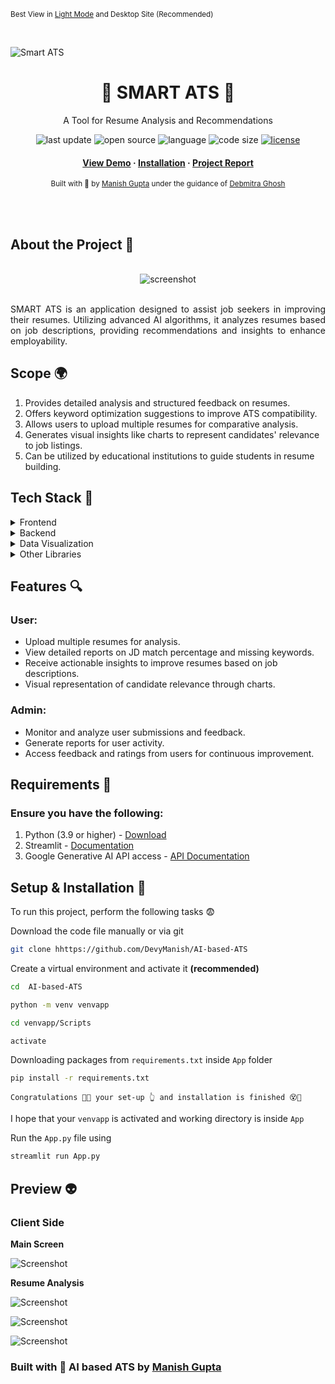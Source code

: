 <p><small>Best View in <a href="https://github.com/settings/appearance">Light Mode</a> and Desktop Site (Recommended)</small></p><br/>

![Smart ATS](https://github.com/DevyManish/AI-based-ATS/blob/main/screenshots/banner.png?raw=true)

<div align="center">
  <h1>🎯 SMART ATS 🎯</h1>
  <p>A Tool for Resume Analysis and Recommendations</p>
  <!-- Badges -->
  <p>
    <img src="https://img.shields.io/github/last-commit/DevyManish/AI-based-ATS" alt="last update" />
    <img src="https://badges.frapsoft.com/os/v2/open-source.svg?v=103" alt="open source" />
    <img src="https://img.shields.io/github/languages/top/DevyManish/AI-based-ATS?color=red" alt="language" />
    <img src="https://img.shields.io/github/languages/code-size/DevyManish/AI-based-ATS?color=informational" alt="code size" />
    <a href="https://github.com/DevyManish/AI-based-ATS/blob/main/LICENSE">
      <img src="https://img.shields.io/github/license/DevyManish/AI-based-ATS.svg?color=yellow" alt="license" />
    </a>
  </p>
  
  <!-- Links -->
  <h4>
    <a href="#preview-">View Demo</a>
    <span> · </span>
    <a href="#setup--installation-">Installation</a>
    <span> · </span>
    <a href="mailto:your-email@example.com?subject=Request%20for%20Project%20Report%20of%20SMART%20ATS&body=Here%20are%20my%20details:%0D%0A%0D%0AFull%20Name:%20%0D%0A%0D%0AGitHub%20Profile:%20%0D%0A%0D%0AOrganization%2FCollege%20Name:%20%0D%0A%0D%0A%0D%0AIf%20the%20above%20information%20satisfies%20your%20identity%2C%20you%20will%20get%20the%20report%20to%20your%20email.">Project Report</a>
  </h4>
  <p>
    <small align="justify">
      Built with 🤍 by 
      <a href="https://www.manishguptaa.me/">Manish Gupta</a> under the guidance of 
      <a href="https://www.linkedin.com/in/manishguptafr/">Debmitra Ghosh</a>
     </small>
  </p>
</div><br/><br/>

## About the Project 📄
<div align="center">
    <br/><img src="https://github.com/DevyManish/AI-based-ATS/blob/main/screenshots/home.png?raw=true" alt="screenshot" /><br/><br/>
    <p align="justify"> 
      SMART ATS is an application designed to assist job seekers in improving their resumes. Utilizing advanced AI algorithms, it analyzes resumes based on job descriptions, providing recommendations and insights to enhance employability.
    </p>
</div>

## Scope 🌍
1. Provides detailed analysis and structured feedback on resumes.
2. Offers keyword optimization suggestions to improve ATS compatibility.
3. Allows users to upload multiple resumes for comparative analysis.
4. Generates visual insights like charts to represent candidates' relevance to job listings.
5. Can be utilized by educational institutions to guide students in resume building.

## Tech Stack 🍃
<details>
  <summary>Frontend</summary>
  <ul>
    <li><a href="https://streamlit.io/">Streamlit</a></li>
    <li><a href="https://developer.mozilla.org/en-US/docs/Learn/HTML">HTML</a></li>
    <li><a href="https://developer.mozilla.org/en-US/docs/Web/CSS">CSS</a></li>
    <li><a href="https://developer.mozilla.org/en-US/docs/Learn/JavaScript">JavaScript</a></li>
  </ul>
</details>

<details>
  <summary>Backend</summary>
  <ul>
    <li><a href="https://www.python.org/">Python</a></li>
    <li><a href="https://github.com/google/generative-ai">Google Generative AI API</a></li>
  </ul>
</details>

<details>
<summary>Data Visualization</summary>
  <ul>
    <li><a href="https://plotly.com/">Plotly</a></li>
  </ul>
</details>

<details>
<summary>Other Libraries</summary>
  <ul>
    <li><a href="https://pandas.pydata.org/">pandas</a></li>
    <li><a href="https://pypi.org/project/PyPDF2/">PyPDF2</a></li>
    <li><a href="https://pypi.org/project/python-dotenv/">python-dotenv</a></li>
    <li><a href="https://github.com/google/generative-ai">google-generativeai</a></li>
  </ul>
</details>

## Features 🔍
### User:
- Upload multiple resumes for analysis.
- View detailed reports on JD match percentage and missing keywords.
- Receive actionable insights to improve resumes based on job descriptions.
- Visual representation of candidate relevance through charts.

### Admin:
- Monitor and analyze user submissions and feedback.
- Generate reports for user activity.
- Access feedback and ratings from users for continuous improvement.

## Requirements 🚀
### Ensure you have the following:
1) Python (3.9 or higher) - [Download](https://www.python.org/downloads/)
2) Streamlit - [Documentation](https://docs.streamlit.io/library/getting-started/install)
3) Google Generative AI API access - [API Documentation](https://developers.google.com/generative-ai)

## Setup & Installation 👀

To run this project, perform the following tasks 😨

Download the code file manually or via git
```bash
git clone hhttps://github.com/DevyManish/AI-based-ATS
```

Create a virtual environment and activate it **(recommended)**

```bash
cd  AI-based-ATS

python -m venv venvapp

cd venvapp/Scripts

activate
```

Downloading packages from ```requirements.txt``` inside ``App`` folder
```bash
pip install -r requirements.txt
```


``Congratulations 🥳😱 your set-up 👆 and installation is finished 😵🤯``

I hope that your ``venvapp`` is activated and working directory is inside ``App``

Run the ```App.py``` file using
```bash
streamlit run App.py
```

## Preview 👽

### Client Side

**Main Screen**

![Screenshot](https://github.com/DevyManish/AI-based-ATS/blob/main/screenshots/home.png?raw=true)

**Resume Analysis**

![Screenshot](https://github.com/DevyManish/AI-based-ATS/blob/main/screenshots/user-input.png?raw=true)

![Screenshot](https://github.com/DevyManish/AI-based-ATS/blob/main/screenshots/output-table.png?raw=true)

![Screenshot](https://github.com/DevyManish/AI-based-ATS/blob/main/screenshots/output-barchart.png?raw=true)



### Built with 🤍 AI based ATS by <a href="https://www.manishguptaa.me/">Manish Gupta</a>


